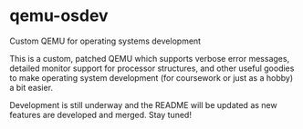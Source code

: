 # qemu-osdev
Custom QEMU for operating systems development


This is a custom, patched QEMU which supports verbose error messages, detailed monitor support for processor structures,
and other useful goodies to make operating system development (for coursework or just as a hobby) a bit easier.

Development is still underway and the README will be updated as new features are developed and merged. Stay tuned!
